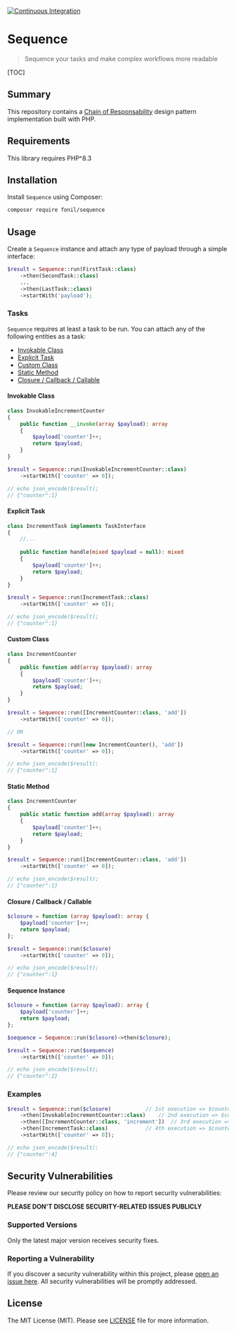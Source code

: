 [![Continuous Integration](https://github.com/fonil/sequence/actions/workflows/ci.yml/badge.svg)](https://github.com/fonil/sequence/actions/workflows/ci.yml)


# Sequence


> Sequence your tasks and make complex workflows more readable


[TOC]


## Summary

This repository contains a [Chain of Responsability](https://refactoring.guru/design-patterns/chain-of-responsibility) design pattern implementation built with PHP.

## Requirements

This library requires PHP^8.3

## Installation

Install `Sequence` using Composer:

```bash
composer require fonil/sequence
```

## Usage

Create a `Sequence` instance and attach any type of payload through a simple interface:

```php
$result = Sequence::run(FirstTask::class)
	->then(SecondTask::class)
	...
	->then(LastTask::class)
	->startWith('payload');
```

### Tasks

`Sequence` requires at least a task to be run. You can attach any of the following entities as a task:

- [Invokable Class](#invokable-class)
- [Explicit Task](#explicit-task)
- [Custom Class](#custom-class)
- [Static Method](#static-method)
- [Closure / Callback / Callable](#closure--callback--callable)

#### Invokable Class

```php
class InvokableIncrementCounter
{
    public function __invoke(array $payload): array
    {
        $payload['counter']++;
        return $payload;
    }
}

$result = Sequence::run(InvokableIncrementCounter::class)
    ->startWith(['counter' => 0]);

// echo json_encode($result);
// {"counter":1}
```

#### Explicit Task

```php
class IncrementTask implements TaskInterface
{
	//...
    
    public function handle(mixed $payload = null): mixed
    {
        $payload['counter']++;
        return $payload;
    }
}

$result = Sequence::run(IncrementTask::class)
    ->startWith(['counter' => 0]);

// echo json_encode($result);
// {"counter":1}
```

#### Custom Class

```php
class IncrementCounter
{
    public function add(array $payload): array
    {
        $payload['counter']++;
        return $payload;
    }
}

$result = Sequence::run([IncrementCounter::class, 'add'])
    ->startWith(['counter' => 0]);

// OR

$result = Sequence::run([new IncrementCounter(), 'add'])
    ->startWith(['counter' => 0]);

// echo json_encode($result);
// {"counter":1}
```

#### Static Method

```php
class IncrementCounter
{
    public static function add(array $payload): array
    {
        $payload['counter']++;
        return $payload;
    }
}

$result = Sequence::run([IncrementCounter::class, 'add'])
    ->startWith(['counter' => 0]);

// echo json_encode($result);
// {"counter":1}
```

#### Closure / Callback / Callable

```php
$closure = function (array $payload): array {
    $payload['counter']++;
    return $payload;
};

$result = Sequence::run($closure)
    ->startWith(['counter' => 0]);

// echo json_encode($result);
// {"counter":1}
```

#### Sequence Instance

```php
$closure = function (array $payload): array {
    $payload['counter']++;
    return $payload;
};

$sequence = Sequence::run($closure)->then($closure);

$result = Sequence::run($sequence)
    ->startWith(['counter' => 0]);

// echo json_encode($result);
// {"counter":2}
```

### Examples

```php
$result = Sequence::run($closure)			// 1st execution => $counter is 1
	->then(InvokableIncrementCounter::class)	// 2nd execution => $counter is 2
	->then([IncrementCounter::class, 'increment'])	// 3rd execution => $counter is 3
	->then(IncrementTask::class)			// 4th execution => $counter is 4
	->startWith(['counter' => 0]);

// echo json_encode($result);
// {"counter":4}
```


## Security Vulnerabilities

Please review our security policy on how to report security vulnerabilities:

**PLEASE DON'T DISCLOSE SECURITY-RELATED ISSUES PUBLICLY**

### Supported Versions

Only the latest major version receives security fixes.

### Reporting a Vulnerability

If you discover a security vulnerability within this project, please [open an issue here](https://github.com/fonil/sequence/issues). All security vulnerabilities will be promptly addressed.

## License

The MIT License (MIT). Please see [LICENSE](./LICENSE) file for more information.
